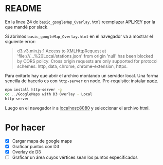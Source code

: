 # README

En la línea 24 de `basic_googleMap_Overlay.html` reemplazar API_KEY por la que mandé por slack.

Si abrimos `basic_googleMap_Overlay.html` en el navegador va a mostrar el siguiente error:

> d3.v3.min.js:1 Access to XMLHttpRequest at 'file:///...%20Local/stations.json' from origin 'null' has been blocked by CORS policy: Cross origin requests are only supported for protocol schemes: http, data, chrome, chrome-extension, https.

Para evitarlo hay que abrir el archivo montando un servidor local. Una forma sencilla de hacerlo es con `http-server` en node. Pre-requisito: instalar [node](https://nodejs.org/es/download/).

```bash
npm install http-server -g
cd ../GoogleMaps with D3 Overlay - Local
http-server
```

Luego en el navegador ir a [localhost:8080](localhost:8080) y seleccionar el archivo html.

# Por hacer

- [x] Cargar mapa de google maps
- [x] Graficar puntos con D3
- [x] Overlay de D3
- [ ] Graficar un área cuyos vértices sean los puntos especificados